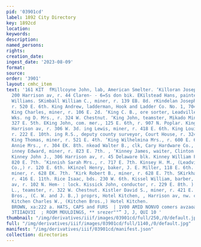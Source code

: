 ```yaml
---
pid: '03901cd'
label: 1892 City Directory
key: 1892cd
location: 
keywords: 
description: 
named_persons: 
rights: 
creation_date: 
ingest_date: '2023-08-09'
format: 
source: 
order: '3901'
layout: cmhc_item
text: '161 KIT  fMillcoyne John, lab, American Smelter. ‘Killoran Joseph M., saloon,
  200 Harrison av, r. 44 Claren- - 6=Ss don bik. EKilstead Hans, painter, Grove &
  Williams. SKimball William C., miner, r. 139 EB. 8d. rKindelan Joseph, blksmith,
  r. 520 E. 6th. King Andrew, ladderman, Hook and Ladder Co. No. 1, 704 Harrison av.
  King Charles, miner, r. 106 E. 2d. ‘King C. B., ore sorter, Leadville Public Sampling
  Wks. ng D. Mrs., r. 324 W. Chestnut. ‘King John, teamster, Mikado Mining Co., r.
  327 E. 5th. EKing John, com. mer., 125 E. 6th, r. 907 N. Poplar. King John E., 316
  Harrison av, r. 306 W. 3d. ing Lewis, miner, r. 418 E. 6th. King Louis R., miner,
  r. 222 E. 10th. ing R.S., deputy county surveyor, Court House, r. 324 W. Chestnut.
  King Thomas, miner, r. 521 E. 4th. ‘King Wilhelmina Mrs., r. 600 E. 6th. Kingsbury
  Annie Mrs., r. 304 EK. 8th. nkead Walter B., clk, Cary Hardware Co., r. 203 E. 6th.
  inney Edward, miner, r. 823 E. 7th. , ‘Kinney James, waiter, Clinton Lunch Room.
  Kinney John J., 306 Harrison av, r. 45 Delaware blk. Kinney William F., grocer,
  820 E. 7th. ‘Kinnish Sarah Mrs., r. 717 E. 7th. Kinsey H. M., (Leadville Dry Goods
  Co.,) r. 120 E. 6th. kKinzel Henry, baker, J. E. Miller, 118 E. 6th. ‘Kirk Charles,
  miner, r. 628 EK. 7th. ‘Kirk Robert B., miner, r. 628 E. 7th. SKirkham Susan Mrs.,
  r. 416 E. 11th. Rice Isaac, bds. 230 W. 6th. Kissel William, barber, 502 Harrisen
  av, r. 102 N. Hem- : lock. Kissick John, conductor, r. 229 E. 8th. ) Kissinger Horace
  L., teamster, r. 322 W. Chestnut. Kistler David S., miner, r. 421 E. 3d. K Kitchen
  Bros., (C. W. and J. B.,) proprs, Hotel Kitchen, , Harrison av, nw. cor. 7th. f
  Kitchen Charles W., (Kitchen Bros.,) Hotel Kitchen.                                                                ee  E,
  BROWN, xa:222 a. HATS, CAPS and FURS  | 1V00 AMID NONVO comers avzaoa''se 00 TWO
  3TIIAQV3I  ; ROOM MOULDINGS, ** srezer""” J, J, QUI 10 '
thumbnail: "/img/derivatives/iiif/images/03901cd/full/250,/0/default.jpg"
full: "/img/derivatives/iiif/images/03901cd/full/1140,/0/default.jpg"
manifest: "/img/derivatives/iiif/03901cd/manifest.json"
collection: directories
---
```

